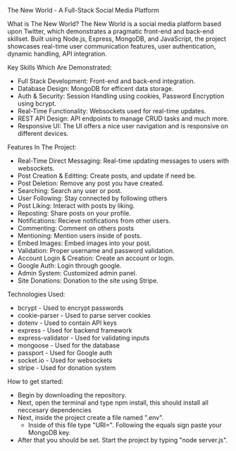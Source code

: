 The New World - A Full-Stack Social Media Platform

What is The New World? The New World is a social media platform based upon Twitter, which demonstrates a pragmatic front-end and back-end skillset. Built using Node.js, Express, MongoDB, and JavaScript, the project showcases real-time user communication features, user authentication, dynamic handling, API integration.

Key Skills Which Are Demonstrated:
  - Full Stack Development: Front-end and back-end integration.
  - Database Design: MongoDB for efficent data storage.
  - Auth & Security: Session Handling using cookies, Password Encryption using bcrypt.
  - Real-Time Functionality: Websockets used for real-time updates.
  - REST API Design: API endpoints to manage CRUD tasks and much more.
  - Responsive UI: The UI offers a nice user navigation and is responsive on different devices.

Features In The Project:
  - Real-Time Direct Messaging: Real-time updating messages to users with websockets.
  - Post Creation & Editting: Create posts, and update if need be.
  - Post Deletion: Remove any post you have created.
  - Searching: Search any user or post.
  - User Following: Stay connected by following others
  - Post Liking: Interact with posts by liking.
  - Reposting: Share posts on your profile.
  - Notifications: Recieve notifications from other users.
  - Commenting: Comment on others posts
  - Mentioning: Mention users inside of posts.
  - Embed Images: Embed images into your post.
  - Validation: Proper username and password validation.
  - Account Login & Creation: Create an account or login.
  - Google Auth: Login through google.
  - Admin System: Customized admin panel.
  - Site Donations: Donation to the site using Stripe.

Technologies Used:
  - bcrypt - Used to encrypt passwords
  - cookie-parser - Used to parse server cookies
  - dotenv - Used to contain API keys
  - express - Used for backend framework
  - express-validator - Used for validating inputs
  - mongoose - Used for the database
  - passport - Used for Google auth 
  - socket.io - Used for websockets 
  - stripe - Used for donation system

How to get started:
  - Begin by downloading the repository.
  - Next, open the terminal and type npm install, this should install all neccesary dependencies
  - Next, inside the project create a file named ".env". 
    - Inside of this file type "URI=". Following the equals sign paste your MongoDB key.
  - After that you should be set. Start the project by typing "node server.js".
